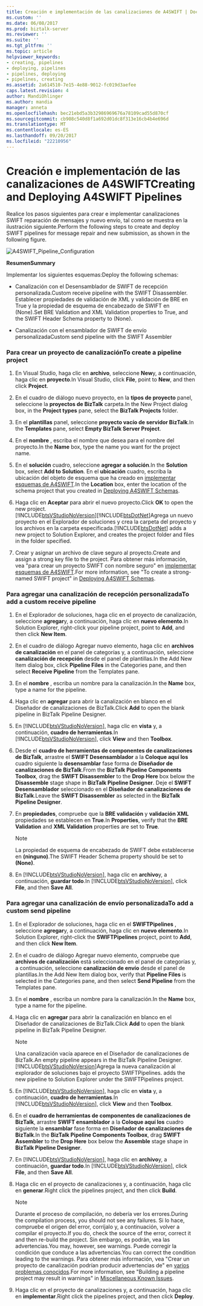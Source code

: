 ```yaml
---
title: Creación e implementación de las canalizaciones de A4SWIFT | Documentos de Microsoft
ms.custom: ''
ms.date: 06/08/2017
ms.prod: biztalk-server
ms.reviewer: ''
ms.suite: ''
ms.tgt_pltfrm: ''
ms.topic: article
helpviewer_keywords:
- creating, pipelines
- deploying, pipelines
- pipelines, deploying
- pipelines, creating
ms.assetid: 2a614510-7e15-4e88-9012-fc019d3aefee
caps.latest.revision: 4
author: MandiOhlinger
ms.author: mandia
manager: anneta
ms.openlocfilehash: bec21ebd5a3b32986969676a78109cad55d870cf
ms.sourcegitcommit: cb908c540d8f1a692d01dc8f313e16cb4b4e696d
ms.translationtype: MT
ms.contentlocale: es-ES
ms.lasthandoff: 09/20/2017
ms.locfileid: "22210956"
---
```

# <a name="creating-and-deploying-a4swift-pipelines"></a><span data-ttu-id="07819-102">Creación e implementación de las canalizaciones de A4SWIFT</span><span class="sxs-lookup"><span data-stu-id="07819-102">Creating and Deploying A4SWIFT Pipelines</span></span>
<span data-ttu-id="07819-103">Realice los pasos siguientes para crear e implementar canalizaciones SWIFT reparación de mensajes y nuevo envío, tal como se muestra en la ilustración siguiente.</span><span class="sxs-lookup"><span data-stu-id="07819-103">Perform the following steps to create and deploy SWIFT pipelines for message repair and new submission, as shown in the following figure.</span></span>  
  
 ![](../../adapters-and-accelerators/accelerator-swift/media/a4swift-pipeline-configuration.gif "A4SWIFT_Pipeline_Configuration")  
  
 <span data-ttu-id="07819-104">**Resumen**</span><span class="sxs-lookup"><span data-stu-id="07819-104">**Summary**</span></span>  
  
 <span data-ttu-id="07819-105">Implementar los siguientes esquemas:</span><span class="sxs-lookup"><span data-stu-id="07819-105">Deploy the following schemas:</span></span>  
  
-   <span data-ttu-id="07819-106">Canalización con el Desensamblador de SWIFT de recepción personalizada.</span><span class="sxs-lookup"><span data-stu-id="07819-106">Custom receive pipeline with the SWIFT Disassembler.</span></span> <span data-ttu-id="07819-107">Establecer propiedades de validación de XML y validación de BRE en True y la propiedad de esquema de encabezado de SWIFT en (None).</span><span class="sxs-lookup"><span data-stu-id="07819-107">Set BRE Validation and XML Validation properties to True, and the SWIFT Header Schema property to (None).</span></span>  
  
-   <span data-ttu-id="07819-108">Canalización con el ensamblador de SWIFT de envío personalizada</span><span class="sxs-lookup"><span data-stu-id="07819-108">Custom send pipeline with the SWIFT Assembler</span></span>  
  
### <a name="to-create-a-pipeline-project"></a><span data-ttu-id="07819-109">Para crear un proyecto de canalización</span><span class="sxs-lookup"><span data-stu-id="07819-109">To create a pipeline project</span></span>  
  
1.  <span data-ttu-id="07819-110">En Visual Studio, haga clic en **archivo**, seleccione **New**y, a continuación, haga clic en **proyecto**.</span><span class="sxs-lookup"><span data-stu-id="07819-110">In Visual Studio, click **File**, point to **New**, and then click **Project**.</span></span>  
  
2.  <span data-ttu-id="07819-111">En el cuadro de diálogo nuevo proyecto, en la **tipos de proyecto** panel, seleccione la **proyectos de BizTalk** carpeta.</span><span class="sxs-lookup"><span data-stu-id="07819-111">In the New Project dialog box, in the **Project types** pane, select the **BizTalk Projects** folder.</span></span>  
  
3.  <span data-ttu-id="07819-112">En el **plantillas** panel, seleccione **proyecto vacío de servidor BizTalk**.</span><span class="sxs-lookup"><span data-stu-id="07819-112">In the **Templates** pane, select **Empty BizTalk Server Project**.</span></span>  
  
4.  <span data-ttu-id="07819-113">En el **nombre** , escriba el nombre que desea para el nombre del proyecto.</span><span class="sxs-lookup"><span data-stu-id="07819-113">In the **Name** box, type the name you want for the project name.</span></span>  
  
5.  <span data-ttu-id="07819-114">En el **solución** cuadro, seleccione **agregar a solución**.</span><span class="sxs-lookup"><span data-stu-id="07819-114">In the **Solution** box, select **Add to Solution**.</span></span> <span data-ttu-id="07819-115">En el **ubicación** cuadro, escriba la ubicación del objeto de esquema que ha creado en [implementar esquemas de A4SWIFT](../../adapters-and-accelerators/accelerator-swift/deploying-a4swift-schemas.md).</span><span class="sxs-lookup"><span data-stu-id="07819-115">In the **Location** box, enter the location of the schema project that you created in [Deploying A4SWIFT Schemas](../../adapters-and-accelerators/accelerator-swift/deploying-a4swift-schemas.md).</span></span>  
  
6.  <span data-ttu-id="07819-116">Haga clic en **Aceptar** para abrir el nuevo proyecto.</span><span class="sxs-lookup"><span data-stu-id="07819-116">Click **OK** to open the new project.</span></span>  
    [!INCLUDE[btsVStudioNoVersion](../../includes/btsvstudionoversion-md.md)]<span data-ttu-id="07819-117">[!INCLUDE[btsDotNet](../../includes/btsdotnet-md.md)]Agrega un nuevo proyecto en el Explorador de soluciones y crea la carpeta del proyecto y los archivos en la carpeta especificada.</span><span class="sxs-lookup"><span data-stu-id="07819-117">[!INCLUDE[btsDotNet](../../includes/btsdotnet-md.md)] adds a new project to Solution Explorer, and creates the project folder and files in the folder specified.</span></span>  
  
7.  <span data-ttu-id="07819-118">Crear y asignar un archivo de clave seguro al proyecto.</span><span class="sxs-lookup"><span data-stu-id="07819-118">Create and assign a strong key file to the project.</span></span> <span data-ttu-id="07819-119">Para obtener más información, vea "para crear un proyecto SWIFT con nombre seguro" en [implementar esquemas de A4SWIFT](../../adapters-and-accelerators/accelerator-swift/deploying-a4swift-schemas.md).</span><span class="sxs-lookup"><span data-stu-id="07819-119">For more information, see "To create a strong-named SWIFT project" in [Deploying A4SWIFT Schemas](../../adapters-and-accelerators/accelerator-swift/deploying-a4swift-schemas.md).</span></span>  
  
### <a name="to-add-a-custom-receive-pipeline"></a><span data-ttu-id="07819-120">Para agregar una canalización de recepción personalizada</span><span class="sxs-lookup"><span data-stu-id="07819-120">To add a custom receive pipeline</span></span>  
  
1.  <span data-ttu-id="07819-121">En el Explorador de soluciones, haga clic en el proyecto de canalización, seleccione **agregar**y, a continuación, haga clic en **nuevo elemento**.</span><span class="sxs-lookup"><span data-stu-id="07819-121">In Solution Explorer, right-click your pipeline project, point to **Add**, and then click **New Item**.</span></span>  
  
2.  <span data-ttu-id="07819-122">En el cuadro de diálogo Agregar nuevo elemento, haga clic en **archivos de canalización** en el panel de categorías y, a continuación, seleccione **canalización de recepción** desde el panel de plantillas.</span><span class="sxs-lookup"><span data-stu-id="07819-122">In the Add New Item dialog box, click **Pipeline Files** in the Categories pane, and then select **Receive Pipeline** from the Templates pane.</span></span>  
  
3.  <span data-ttu-id="07819-123">En el **nombre** , escriba un nombre para la canalización.</span><span class="sxs-lookup"><span data-stu-id="07819-123">In the **Name** box, type a name for the pipeline.</span></span>  
  
4.  <span data-ttu-id="07819-124">Haga clic en **agregar** para abrir la canalización en blanco en el Diseñador de canalizaciones de BizTalk.</span><span class="sxs-lookup"><span data-stu-id="07819-124">Click **Add** to open the blank pipeline in BizTalk Pipeline Designer.</span></span>  
  
5.  <span data-ttu-id="07819-125">En [!INCLUDE[btsVStudioNoVersion](../../includes/btsvstudionoversion-md.md)], haga clic en **vista** y, a continuación, **cuadro de herramientas**.</span><span class="sxs-lookup"><span data-stu-id="07819-125">In [!INCLUDE[btsVStudioNoVersion](../../includes/btsvstudionoversion-md.md)], click **View** and then **Toolbox**.</span></span>  
  
6.  <span data-ttu-id="07819-126">Desde el **cuadro de herramientas de componentes de canalizaciones de BizTalk**, arrastre el **SWIFT Desensamblador** a la **Coloque aquí los** cuadro siguiente la **desensamblar** fase forma de **Diseñador de canalizaciones de BizTalk**.</span><span class="sxs-lookup"><span data-stu-id="07819-126">From the **BizTalk Pipeline Components Toolbox**, drag the **SWIFT Disassembler** to the **Drop Here** box below the **Disassemble** stage shape in **BizTalk Pipeline Designer**.</span></span> <span data-ttu-id="07819-127">Deje el **SWIFT Desensamblador** seleccionado en el **Diseñador de canalizaciones de BizTalk**.</span><span class="sxs-lookup"><span data-stu-id="07819-127">Leave the **SWIFT Disassembler** as selected in the **BizTalk Pipeline Designer**.</span></span>  
  
7.  <span data-ttu-id="07819-128">En **propiedades**, compruebe que la **BRE validación** y **validación XML** propiedades se establecen en **True**.</span><span class="sxs-lookup"><span data-stu-id="07819-128">In **Properties**, verify that the **BRE Validation** and **XML Validation** properties are set to **True**.</span></span>  
  
    > [!NOTE]
    >  <span data-ttu-id="07819-129">La propiedad de esquema de encabezado de SWIFT debe establecerse en **(ninguno)**.</span><span class="sxs-lookup"><span data-stu-id="07819-129">The SWIFT Header Schema property should be set to **(None)**.</span></span>  
  
8.  <span data-ttu-id="07819-130">En [!INCLUDE[btsVStudioNoVersion](../../includes/btsvstudionoversion-md.md)], haga clic en **archivo**y, a continuación, **guardar todo**.</span><span class="sxs-lookup"><span data-stu-id="07819-130">In [!INCLUDE[btsVStudioNoVersion](../../includes/btsvstudionoversion-md.md)], click **File**, and then **Save All**.</span></span>  
  
### <a name="to-add-a-custom-send-pipeline"></a><span data-ttu-id="07819-131">Para agregar una canalización de envío personalizada</span><span class="sxs-lookup"><span data-stu-id="07819-131">To add a custom send pipeline</span></span>  
  
1.  <span data-ttu-id="07819-132">En el Explorador de soluciones, haga clic en el **SWIFTPipelines** , seleccione **agregar**y, a continuación, haga clic en **nuevo elemento**.</span><span class="sxs-lookup"><span data-stu-id="07819-132">In Solution Explorer, right-click the **SWIFTPipelines** project, point to **Add**, and then click **New Item**.</span></span>  
  
2.  <span data-ttu-id="07819-133">En el cuadro de diálogo Agregar nuevo elemento, compruebe que **archivos de canalización** está seleccionado en el panel de categorías y, a continuación, seleccione **canalización de envío** desde el panel de plantillas.</span><span class="sxs-lookup"><span data-stu-id="07819-133">In the Add New Item dialog box, verify that **Pipeline Files** is selected in the Categories pane, and then select **Send Pipeline** from the Templates pane.</span></span>  
  
3.  <span data-ttu-id="07819-134">En el **nombre** , escriba un nombre para la canalización.</span><span class="sxs-lookup"><span data-stu-id="07819-134">In the **Name** box, type a name for the pipeline.</span></span>  
  
4.  <span data-ttu-id="07819-135">Haga clic en **agregar** para abrir la canalización en blanco en el Diseñador de canalizaciones de BizTalk.</span><span class="sxs-lookup"><span data-stu-id="07819-135">Click **Add** to open the blank pipeline in BizTalk Pipeline Designer.</span></span>  
  
    > [!NOTE]
    >  <span data-ttu-id="07819-136">Una canalización vacía aparece en el Diseñador de canalizaciones de BizTalk.</span><span class="sxs-lookup"><span data-stu-id="07819-136">An empty pipeline appears in the BizTalk Pipeline Designer.</span></span> [!INCLUDE[btsVStudioNoVersion](../../includes/btsvstudionoversion-md.md)]<span data-ttu-id="07819-137">Agrega la nueva canalización al explorador de soluciones bajo el proyecto SWIFTPipelines.</span><span class="sxs-lookup"><span data-stu-id="07819-137"> adds the new pipeline to Solution Explorer under the SWIFTPipelines project.</span></span>  
  
5.  <span data-ttu-id="07819-138">En [!INCLUDE[btsVStudioNoVersion](../../includes/btsvstudionoversion-md.md)], haga clic en **vista** y, a continuación, **cuadro de herramientas**.</span><span class="sxs-lookup"><span data-stu-id="07819-138">In [!INCLUDE[btsVStudioNoVersion](../../includes/btsvstudionoversion-md.md)], click **View** and then **Toolbox**.</span></span>  
  
6.  <span data-ttu-id="07819-139">En el **cuadro de herramientas de componentes de canalizaciones de BizTalk**, arrastre **SWIFT ensamblador** a la **Coloque aquí los** cuadro siguiente la **ensamblar** fase forma en **Diseñador de canalizaciones de BizTalk**.</span><span class="sxs-lookup"><span data-stu-id="07819-139">In the **BizTalk Pipeline Components Toolbox**, drag **SWIFT Assembler** to the **Drop Here** box below the **Assemble** stage shape in **BizTalk Pipeline Designer**.</span></span>  
  
7.  <span data-ttu-id="07819-140">En [!INCLUDE[btsVStudioNoVersion](../../includes/btsvstudionoversion-md.md)], haga clic en **archivo**y, a continuación, **guardar todo**.</span><span class="sxs-lookup"><span data-stu-id="07819-140">In [!INCLUDE[btsVStudioNoVersion](../../includes/btsvstudionoversion-md.md)], click **File**, and then **Save All**.</span></span>  
  
8.  <span data-ttu-id="07819-141">Haga clic en el proyecto de canalizaciones y, a continuación, haga clic en **generar**.</span><span class="sxs-lookup"><span data-stu-id="07819-141">Right click the pipelines project, and then click **Build**.</span></span>  
  
    > [!NOTE]
    >  <span data-ttu-id="07819-142">Durante el proceso de compilación, no debería ver los errores.</span><span class="sxs-lookup"><span data-stu-id="07819-142">During the compilation process, you should not see any failures.</span></span> <span data-ttu-id="07819-143">Si lo hace, compruebe el origen del error, corríjalo y, a continuación, volver a compilar el proyecto.</span><span class="sxs-lookup"><span data-stu-id="07819-143">If you do, check the source of the error, correct it and then re-build the project.</span></span> <span data-ttu-id="07819-144">Sin embargo, es podrán, vea las advertencias.</span><span class="sxs-lookup"><span data-stu-id="07819-144">You may, however, see warnings.</span></span> <span data-ttu-id="07819-145">Puede corregir la condición que conduce a las advertencias.</span><span class="sxs-lookup"><span data-stu-id="07819-145">You can correct the condition leading to the warnings.</span></span> <span data-ttu-id="07819-146">Para obtener más información, vea "Crear un proyecto de canalización podrían producir advertencias de" en [varios problemas conocidos](http://msdn.microsoft.com/library/bc94c781-2a56-4f80-8ecb-e654de2f6ed6).</span><span class="sxs-lookup"><span data-stu-id="07819-146">For more information, see "Building a pipeline project may result in warnings" in [Miscellaneous Known Issues](http://msdn.microsoft.com/library/bc94c781-2a56-4f80-8ecb-e654de2f6ed6).</span></span>  
  
9. <span data-ttu-id="07819-147">Haga clic en el proyecto de canalizaciones y, a continuación, haga clic en **implementar**.</span><span class="sxs-lookup"><span data-stu-id="07819-147">Right click the pipelines project, and then click **Deploy**.</span></span>
